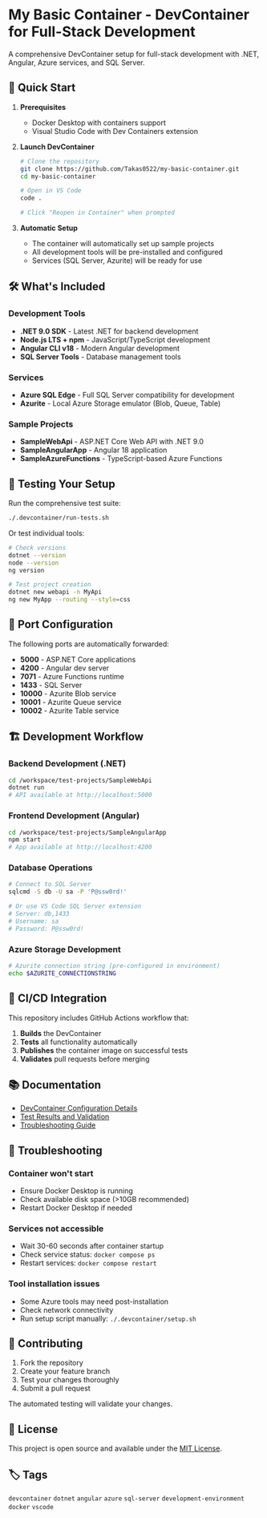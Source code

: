 # My Basic Container - DevContainer for Full-Stack Development

A comprehensive DevContainer setup for full-stack development with .NET, Angular, Azure services, and SQL Server.

## 🚀 Quick Start

1. **Prerequisites**
   - Docker Desktop with containers support
   - Visual Studio Code with Dev Containers extension

2. **Launch DevContainer**
   ```bash
   # Clone the repository
   git clone https://github.com/Takas0522/my-basic-container.git
   cd my-basic-container
   
   # Open in VS Code
   code .
   
   # Click "Reopen in Container" when prompted
   ```

3. **Automatic Setup**
   - The container will automatically set up sample projects
   - All development tools will be pre-installed and configured
   - Services (SQL Server, Azurite) will be ready for use

## 🛠️ What's Included

### Development Tools
- **.NET 9.0 SDK** - Latest .NET for backend development
- **Node.js LTS + npm** - JavaScript/TypeScript development
- **Angular CLI v18** - Modern Angular development
- **SQL Server Tools** - Database management tools

### Services
- **Azure SQL Edge** - Full SQL Server compatibility for development
- **Azurite** - Local Azure Storage emulator (Blob, Queue, Table)

### Sample Projects
- **SampleWebApi** - ASP.NET Core Web API with .NET 9.0
- **SampleAngularApp** - Angular 18 application
- **SampleAzureFunctions** - TypeScript-based Azure Functions

## 🧪 Testing Your Setup

Run the comprehensive test suite:
```bash
./.devcontainer/run-tests.sh
```

Or test individual tools:
```bash
# Check versions
dotnet --version
node --version
ng version

# Test project creation
dotnet new webapi -n MyApi
ng new MyApp --routing --style=css
```

## 🔌 Port Configuration

The following ports are automatically forwarded:
- **5000** - ASP.NET Core applications
- **4200** - Angular dev server
- **7071** - Azure Functions runtime
- **1433** - SQL Server
- **10000** - Azurite Blob service
- **10001** - Azurite Queue service
- **10002** - Azurite Table service

## 🏗️ Development Workflow

### Backend Development (.NET)
```bash
cd /workspace/test-projects/SampleWebApi
dotnet run
# API available at http://localhost:5000
```

### Frontend Development (Angular)
```bash
cd /workspace/test-projects/SampleAngularApp
npm start
# App available at http://localhost:4200
```

### Database Operations
```bash
# Connect to SQL Server
sqlcmd -S db -U sa -P 'P@ssw0rd!'

# Or use VS Code SQL Server extension
# Server: db,1433
# Username: sa
# Password: P@ssw0rd!
```

### Azure Storage Development
```bash
# Azurite connection string (pre-configured in environment)
echo $AZURITE_CONNECTIONSTRING
```

## 🔄 CI/CD Integration

This repository includes GitHub Actions workflow that:
1. **Builds** the DevContainer
2. **Tests** all functionality automatically  
3. **Publishes** the container image on successful tests
4. **Validates** pull requests before merging

## 📚 Documentation

- [DevContainer Configuration Details](.devcontainer/README.md)
- [Test Results and Validation](.devcontainer/TEST_RESULTS.md)
- [Troubleshooting Guide](#troubleshooting)

## 🔧 Troubleshooting

### Container won't start
- Ensure Docker Desktop is running
- Check available disk space (>10GB recommended)
- Restart Docker Desktop if needed

### Services not accessible
- Wait 30-60 seconds after container startup
- Check service status: `docker compose ps`
- Restart services: `docker compose restart`

### Tool installation issues
- Some Azure tools may need post-installation
- Check network connectivity
- Run setup script manually: `./.devcontainer/setup.sh`

## 🤝 Contributing

1. Fork the repository
2. Create your feature branch
3. Test your changes thoroughly
4. Submit a pull request

The automated testing will validate your changes.

## 📄 License

This project is open source and available under the [MIT License](LICENSE).

## 🏷️ Tags

`devcontainer` `dotnet` `angular` `azure` `sql-server` `development-environment` `docker` `vscode`